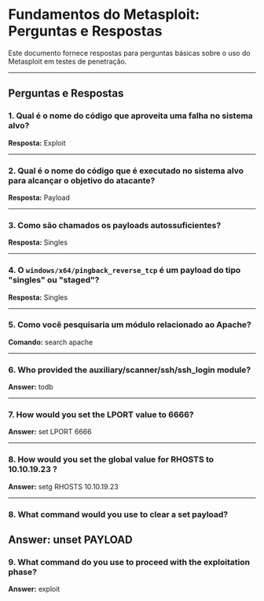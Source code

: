 # Fundamentos do Metasploit: Perguntas e Respostas

Este documento fornece respostas para perguntas básicas sobre o uso do Metasploit em testes de penetração.

---

## Perguntas e Respostas

### 1. Qual é o nome do código que aproveita uma falha no sistema alvo?
**Resposta:** Exploit

---

### 2. Qual é o nome do código que é executado no sistema alvo para alcançar o objetivo do atacante?
**Resposta:** Payload

---

### 3. Como são chamados os payloads autossuficientes?
**Resposta:** Singles

---

### 4. O `windows/x64/pingback_reverse_tcp` é um payload do tipo "singles" ou "staged"?
**Resposta:** Singles

---

### 5. Como você pesquisaria um módulo relacionado ao Apache?
**Comando:** search apache

---

### 6. Who provided the auxiliary/scanner/ssh/ssh_login module?
**Answer:** todb

---

### 7. How would you set the LPORT value to 6666?
**Answer:** set LPORT 6666

---

### 8. How would you set the global value for RHOSTS  to 10.10.19.23 ?
**Answer:** setg RHOSTS 10.10.19.23

---

### 8. What command would you use to clear a set payload?
**Answer:** unset PAYLOAD
---

### 9. What command do you use to proceed with the exploitation phase?
**Answer:** exploit


